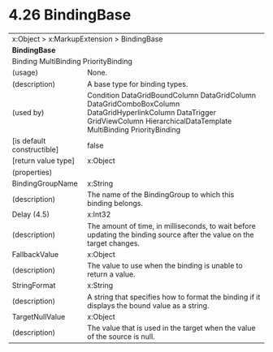 <html dir="LTR" xmlns:mshelp="http://msdn.microsoft.com/mshelp" xmlns:ddue="http://ddue.schemas.microsoft.com/authoring/2003/5" xmlns:xlink="http://www.w3.org/1999/xlink" xmlns:tool="http://www.microsoft.com/tooltip">

<body>
 <input type="hidden" id="userDataCache" class="userDataStyle">
 <input type="hidden" id="hiddenScrollOffset">
 <img id="dropDownImage" style="display:none; height:0; width:0;" src="../local/drpdown.gif">
 <img id="dropDownHoverImage" style="display:none; height:0; width:0;" src="../local/drpdown_orange.gif">
 <img id="collapseImage" style="display:none; height:0; width:0;" src="../local/collapse.gif">
 <img id="expandImage" style="display:none; height:0; width:0;" src="../local/exp.gif">
 <img id="collapseAllImage" style="display:none; height:0; width:0;" src="../local/collall.gif">
 <img id="expandAllImage" style="display:none; height:0; width:0;" src="../local/expall.gif">
 <img id="copyImage" style="display:none; height:0; width:0;" src="../local/copycode.gif">
 <img id="copyHoverImage" style="display:none; height:0; width:0;" src="../local/copycodeHighlight.gif">
 <div id="header"><h1 class="heading">4.26 BindingBase</h1></div>

 <div id="mainSection">
 <div id="mainBody">
 <div id="allHistory" class="saveHistory" onsave="saveAll()" onload="loadAll()"></div>
 <p xmlns:wsd="http://wsdev.schemas.microsoft.com/authoring/2008/2" xmlns:msxsl="urn:schemas-microsoft-com:xslt" xmlns:script="urn:script" xmlns:build="urn:build">
 </p>
 <div id="sectionSection0" class="section" name="collapseableSection">
 <content xmlns="http://ddue.schemas.microsoft.com/authoring/2003/5" xmlns:wsd="http://wsdev.schemas.microsoft.com/authoring/2008/2" xmlns:msxsl="urn:schemas-microsoft-com:xslt" xmlns:script="urn:script" xmlns:build="urn:build">
 </content>
 </div>
 <div id="sectionSection1" class="section" name="collapseableSection">
 <content xmlns="http://ddue.schemas.microsoft.com/authoring/2003/5" xmlns:wsd="http://wsdev.schemas.microsoft.com/authoring/2008/2" xmlns:msxsl="urn:schemas-microsoft-com:xslt" xmlns:script="urn:script" xmlns:build="urn:build">
 <table class="ProtocolAuthoredTable" xmlns="">
 <tr><td colspan="2">
<mshelp:link keywords="c0d383e4-fcdb-4546-a06b-81c262fe2a5e" tabindex="0">x:Object</mshelp:link> &gt; <mshelp:link keywords="a841a19c-4b0e-4f2b-9636-35739822b487" tabindex="0">x:MarkupExtension</mshelp:link> &gt; <mshelp:link keywords="4e3ec75b-90f7-40de-b8dc-c022559f31f3" tabindex="0">BindingBase</mshelp:link> </td>
 </tr>
 <tr><td colspan="2">
 <b>BindingBase</b> </td>
 </tr>
 <tr><td colspan="2">
<mshelp:link keywords="61de00cd-4179-412c-aed6-dc27b18a5185" tabindex="0">Binding</mshelp:link> <mshelp:link keywords="0352cb49-1807-42d9-9c65-8f1e9544aff9" tabindex="0">MultiBinding</mshelp:link> <mshelp:link keywords="f2260842-00c6-45f2-8422-4547d8f0078d" tabindex="0">PriorityBinding</mshelp:link> </td>
 </tr>
 <tr><td><div class="indent0">(usage)</div></td>
 <td>None.</td>
 </tr>
 <tr><td><div class="indent0">(description)</div></td>
 <td>A base type for binding types.</td>
 </tr>
 <tr><td><div class="indent0">(used by)</div></td>
 <td><mshelp:link keywords="f2cccde9-3366-4130-9835-0d2314270ac3" tabindex="0">Condition</mshelp:link> <mshelp:link keywords="f2c0127a-cc1e-4864-9cc1-9829f8c2deb3" tabindex="0">DataGridBoundColumn</mshelp:link> <mshelp:link keywords="ee2930fc-5f4e-4119-9b82-a023170fd1a4" tabindex="0">DataGridColumn</mshelp:link> <mshelp:link keywords="85ed56e0-08ba-4be9-bf5c-2e818d73faf8" tabindex="0">DataGridComboBoxColumn</mshelp:link> <mshelp:link keywords="76746312-d7f1-4d98-b98b-c48a3ef1652c" tabindex="0">DataGridHyperlinkColumn</mshelp:link> <mshelp:link keywords="57268a7a-d5c9-43e1-8635-18eb3ba35087" tabindex="0">DataTrigger</mshelp:link> <mshelp:link keywords="4e8ef3c0-5113-4183-9afe-5f1163d06f82" tabindex="0">GridViewColumn</mshelp:link> <mshelp:link keywords="d437b7c0-e457-4c9d-ac97-3a37fa4dc79e" tabindex="0">HierarchicalDataTemplate</mshelp:link> <mshelp:link keywords="0352cb49-1807-42d9-9c65-8f1e9544aff9" tabindex="0">MultiBinding</mshelp:link> <mshelp:link keywords="f2260842-00c6-45f2-8422-4547d8f0078d" tabindex="0">PriorityBinding</mshelp:link></td>
 </tr>
 <tr><td><div class="indent0">[is default constructible]</div></td>
 <td>false</td>
 </tr>
 <tr><td><div class="indent0">[return value type]</div></td>
 <td><mshelp:link keywords="c0d383e4-fcdb-4546-a06b-81c262fe2a5e" tabindex="0">x:Object</mshelp:link></td>
 </tr>
 <tr><td><div class="indent0">(properties)</div></td>
 <td></td>
 </tr>
 <tr><td><div class="indent2">BindingGroupName</div></td>
 <td><mshelp:link keywords="34869e25-9e8d-49b4-b204-87bf0cf447ae" tabindex="0">x:String</mshelp:link></td>
 </tr>
 <tr><td><div class="indent4">(description)</div></td>
 <td>The name of the BindingGroup to which this binding belongs.</td>
 </tr>
 <tr><td><div class="indent2">Delay (4.5)</div></td>
 <td><mshelp:link keywords="57ed3bba-3cbe-4a1d-b855-b0b0b4b4a992" tabindex="0">x:Int32</mshelp:link></td>
 </tr>
 <tr><td><div class="indent4">(description)</div></td>
 <td>The amount of time, in milliseconds, to wait before updating the binding source after the value on the target changes.</td>
 </tr>
 <tr><td><div class="indent2">FallbackValue</div></td>
 <td><mshelp:link keywords="c0d383e4-fcdb-4546-a06b-81c262fe2a5e" tabindex="0">x:Object</mshelp:link></td>
 </tr>
 <tr><td><div class="indent4">(description)</div></td>
 <td>The value to use when the binding is unable to return a value.</td>
 </tr>
 <tr><td><div class="indent2">StringFormat</div></td>
 <td><mshelp:link keywords="34869e25-9e8d-49b4-b204-87bf0cf447ae" tabindex="0">x:String</mshelp:link></td>
 </tr>
 <tr><td><div class="indent4">(description)</div></td>
 <td>A string that specifies how to format the binding if it displays the bound value as a string.</td>
 </tr>
 <tr><td><div class="indent2">TargetNullValue</div></td>
 <td><mshelp:link keywords="c0d383e4-fcdb-4546-a06b-81c262fe2a5e" tabindex="0">x:Object</mshelp:link></td>
 </tr>
 <tr><td><div class="indent4">(description)</div></td>
 <td>The value that is used in the target when the value of the source is null.</td>
 </tr>
</table>
 </content>
 </div>
 <!--[if gte IE 5]>
 <tool:tip element="languageFilterToolTip" avoidmouse="false"/>
 <![endif]-->
 </div>
 <a name="feedback"></a><span></span>
 </div>
</body></html>
